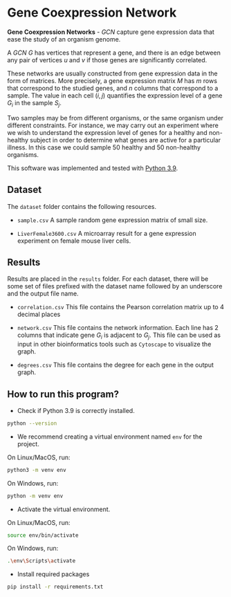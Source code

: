 # Gene Coexpression Network

**Gene Coexpression Networks** - _GCN_ capture gene expression data that ease the study of an organism genome.

A _GCN_ $G$ has vertices that represent a gene, and there is an edge between any pair of vertices $u$ and $v$ if those genes are significantly correlated.

These networks are usually constructed from gene expression data in the form of matrices. More precisely, a gene expression matrix $M$ has $m$ rows that correspond to the studied genes, and $n$ columns that correspond to a sample. The value in each cell $(i, j)$ quantifies the expression level of a gene $G_i$ in the sample $S_j$.

Two samples may be from different organisms, or the same organism under different constraints. For instance, we may carry out an experiment where we wish to understand the expression level of genes for a healthy and non-healthy subject in order to determine what genes are active for a particular illness. In this case we could sample 50 healthy and 50 non-healthy organisms.

This software was implemented and tested with [Python 3.9](https://www.python.org/downloads/release/python-390/).

## Dataset

The `dataset` folder contains the following resources.

- `sample.csv` A sample random gene expression matrix of small size.

- `LiverFemale3600.csv` A microarray result for a gene expression experiment on female mouse liver cells.

## Results

Results are placed in the `results` folder. For each dataset, there will be some set of files
prefixed with the dataset name followed by an underscore and the output file name.

- `correlation.csv` This file contains the Pearson correlation matrix up to 4 decimal places

- `network.csv` This file contains the network information. Each line has 2 columns that indicate gene $G_i$ is adjacent to $G_j$. This file can be used as input in other bioinformatics tools such as `Cytoscape` to visualize the graph.

- `degrees.csv` This file contains the degree for each gene in the output graph.

## How to run this program?

- Check if Python 3.9 is correctly installed.

```sh
python --version
```

- We recommend creating a virtual environment named `env` for the project.

On Linux/MacOS, run:

```sh
python3 -m venv env
```

On Windows, run:

```sh
python -m venv env
```

- Activate the virtual environment.

On Linux/MacOS, run:

```sh
source env/bin/activate
```

On Windows, run:

```sh
.\env\Scripts\activate
```

- Install required packages

```sh
pip install -r requirements.txt
```
